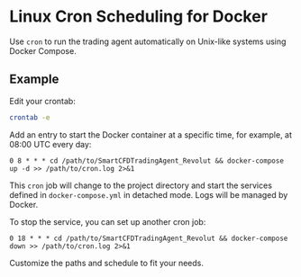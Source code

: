 # Linux Cron Scheduling for Docker

Use `cron` to run the trading agent automatically on Unix-like systems using Docker Compose.

## Example
Edit your crontab:
```bash
crontab -e
```
Add an entry to start the Docker container at a specific time, for example, at 08:00 UTC every day:
```cron
0 8 * * * cd /path/to/SmartCFDTradingAgent_Revolut && docker-compose up -d >> /path/to/cron.log 2>&1
```
This `cron` job will change to the project directory and start the services defined in `docker-compose.yml` in detached mode. Logs will be managed by Docker.

To stop the service, you can set up another cron job:
```cron
0 18 * * * cd /path/to/SmartCFDTradingAgent_Revolut && docker-compose down >> /path/to/cron.log 2>&1
```
Customize the paths and schedule to fit your needs.

